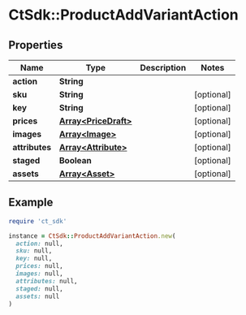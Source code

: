 # CtSdk::ProductAddVariantAction

## Properties

| Name | Type | Description | Notes |
| ---- | ---- | ----------- | ----- |
| **action** | **String** |  |  |
| **sku** | **String** |  | [optional] |
| **key** | **String** |  | [optional] |
| **prices** | [**Array&lt;PriceDraft&gt;**](PriceDraft.md) |  | [optional] |
| **images** | [**Array&lt;Image&gt;**](Image.md) |  | [optional] |
| **attributes** | [**Array&lt;Attribute&gt;**](Attribute.md) |  | [optional] |
| **staged** | **Boolean** |  | [optional] |
| **assets** | [**Array&lt;Asset&gt;**](Asset.md) |  | [optional] |

## Example

```ruby
require 'ct_sdk'

instance = CtSdk::ProductAddVariantAction.new(
  action: null,
  sku: null,
  key: null,
  prices: null,
  images: null,
  attributes: null,
  staged: null,
  assets: null
)
```


